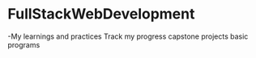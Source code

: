 # FullStackWebDevelopment
-My learnings and practices
Track my progress
capstone projects 
basic programs 
